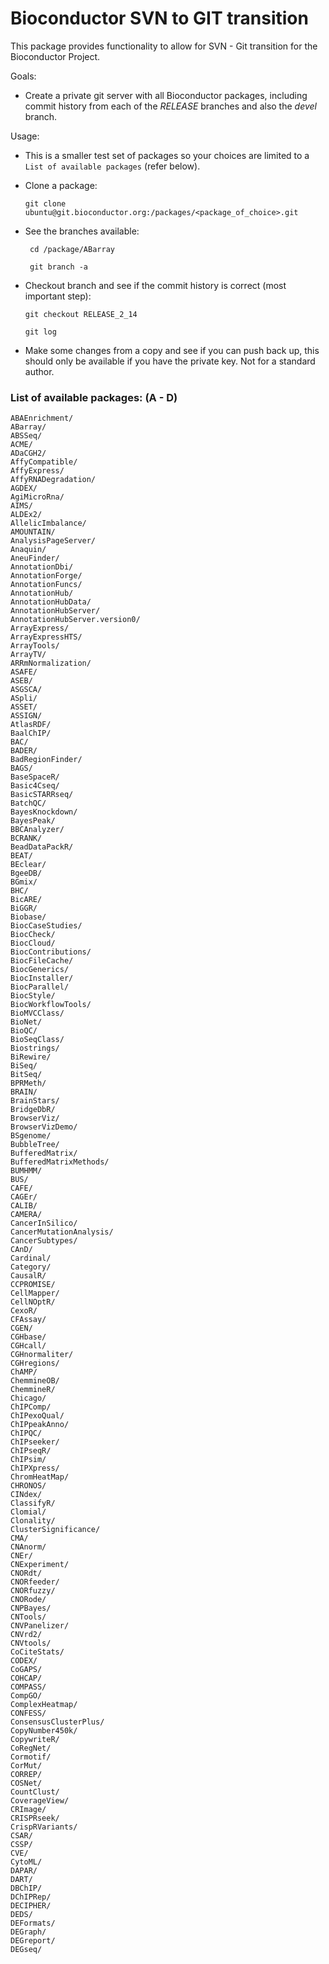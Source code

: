 # Bioconductor SVN to GIT transition

This package provides functionality to allow for SVN - Git transition for
the Bioconductor Project.

Goals:
* Create a private git server with all Bioconductor packages, including commit
  history from each of the _RELEASE_ branches and also the _devel_ branch.

Usage:
* This is a smaller test set of packages so your choices
are limited to a `List of available packages` (refer below).

* Clone a package:

  `git clone ubuntu@git.bioconductor.org:/packages/<package_of_choice>.git`

* See the branches available:

  ` cd /package/ABarray`

  ` git branch -a`

* Checkout branch and see if the commit history is correct (most important step):

  `git checkout RELEASE_2_14`

  `git log`

* Make some changes from a copy and see if you can push back up, this should only be available if you have the private key. Not for a standard author.


### List of available packages: (A - D)
```
ABAEnrichment/
ABarray/
ABSSeq/
ACME/
ADaCGH2/
AffyCompatible/
AffyExpress/
AffyRNADegradation/
AGDEX/
AgiMicroRna/
AIMS/
ALDEx2/
AllelicImbalance/
AMOUNTAIN/
AnalysisPageServer/
Anaquin/
AneuFinder/
AnnotationDbi/
AnnotationForge/
AnnotationFuncs/
AnnotationHub/
AnnotationHubData/
AnnotationHubServer/
AnnotationHubServer.version0/
ArrayExpress/
ArrayExpressHTS/
ArrayTools/
ArrayTV/
ARRmNormalization/
ASAFE/
ASEB/
ASGSCA/
ASpli/
ASSET/
ASSIGN/
AtlasRDF/
BaalChIP/
BAC/
BADER/
BadRegionFinder/
BAGS/
BaseSpaceR/
Basic4Cseq/
BasicSTARRseq/
BatchQC/
BayesKnockdown/
BayesPeak/
BBCAnalyzer/
BCRANK/
BeadDataPackR/
BEAT/
BEclear/
BgeeDB/
BGmix/
BHC/
BicARE/
BiGGR/
Biobase/
BiocCaseStudies/
BiocCheck/
BiocCloud/
BiocContributions/
BiocFileCache/
BiocGenerics/
BiocInstaller/
BiocParallel/
BiocStyle/
BiocWorkflowTools/
BioMVCClass/
BioNet/
BioQC/
BioSeqClass/
Biostrings/
BiRewire/
BiSeq/
BitSeq/
BPRMeth/
BRAIN/
BrainStars/
BridgeDbR/
BrowserViz/
BrowserVizDemo/
BSgenome/
BubbleTree/
BufferedMatrix/
BufferedMatrixMethods/
BUMHMM/
BUS/
CAFE/
CAGEr/
CALIB/
CAMERA/
CancerInSilico/
CancerMutationAnalysis/
CancerSubtypes/
CAnD/
Cardinal/
Category/
CausalR/
CCPROMISE/
CellMapper/
CellNOptR/
CexoR/
CFAssay/
CGEN/
CGHbase/
CGHcall/
CGHnormaliter/
CGHregions/
ChAMP/
ChemmineOB/
ChemmineR/
Chicago/
ChIPComp/
ChIPexoQual/
ChIPpeakAnno/
ChIPQC/
ChIPseeker/
ChIPseqR/
ChIPsim/
ChIPXpress/
ChromHeatMap/
CHRONOS/
CINdex/
ClassifyR/
Clomial/
Clonality/
ClusterSignificance/
CMA/
CNAnorm/
CNEr/
CNExperiment/
CNORdt/
CNORfeeder/
CNORfuzzy/
CNORode/
CNPBayes/
CNTools/
CNVPanelizer/
CNVrd2/
CNVtools/
CoCiteStats/
CODEX/
CoGAPS/
COHCAP/
COMPASS/
CompGO/
ComplexHeatmap/
CONFESS/
ConsensusClusterPlus/
CopyNumber450k/
CopywriteR/
CoRegNet/
Cormotif/
CorMut/
CORREP/
COSNet/
CountClust/
CoverageView/
CRImage/
CRISPRseek/
CrispRVariants/
CSAR/
CSSP/
CVE/
CytoML/
DAPAR/
DART/
DBChIP/
DChIPRep/
DECIPHER/
DEDS/
DEFormats/
DEGraph/
DEGreport/
DEGseq/
```
